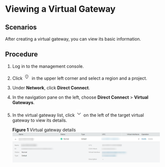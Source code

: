 # Viewing a Virtual Gateway<a name="EN-US_TOPIC_0115751844"></a>

## Scenarios<a name="section2490392594350"></a>

After creating a virtual gateway, you can view its basic information.

## Procedure<a name="section15897201552915"></a>

1.  Log in to the management console.
2.  Click  ![](figures/icon-region.png)  in the upper left corner and select a region and a project.
3.  Under  **Network**, click  **Direct Connect**.
4.  In the navigation pane on the left, choose  **Direct Connect**  \>  **Virtual Gateways**.
5.  In the virtual gateway list, click  ![](figures/icon-image.png)  on the left of the target virtual gateway to view its details.

    **Figure  1**  Virtual gateway details<a name="fig1544419135355"></a>  
    ![](figures/virtual-gateway-details.png "virtual-gateway-details")


